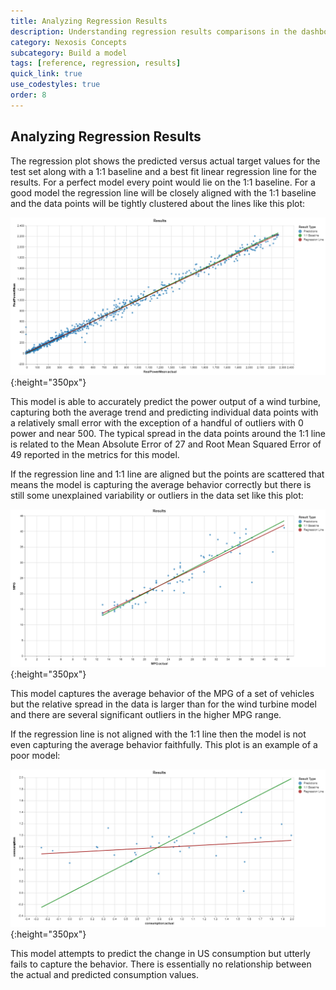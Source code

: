 ```yaml
---
title: Analyzing Regression Results
description: Understanding regression results comparisons in the dashboard
category: Nexosis Concepts
subcategory: Build a model
tags: [reference, regression, results]
quick_link: true
use_codestyles: true
order: 8
---
```


## Analyzing Regression Results

The regression plot shows the predicted versus actual target values for the test set along with a 1:1 baseline and a best fit linear regression line for the results. For a perfect model every point would lie on the 1:1 baseline. For a good model the regression line will be closely aligned with the 1:1 baseline and the data points will be tightly clustered about the lines like this plot:

![power regression plot](../assets/img/power_regressionplot.png){:height="350px"}

This model is able to accurately predict the power output of a wind turbine, capturing both the average trend and predicting individual data points with a relatively small error with the exception of a handful of outliers with 0 power and near 500. The typical spread in the data points around the 1:1 line is related to the Mean Absolute Error of 27 and Root Mean Squared Error of 49 reported in the metrics for this model.

If the regression line and 1:1 line are aligned but the points are scattered that means the model is capturing the average behavior correctly but there is still some unexplained variability or outliers in the data set like this plot:

![power regression plot](../assets/img/mpg_regressionplot.png){:height="350px"}

This model captures the average behavior of the MPG of a set of vehicles but the relative spread in the data is larger than for the wind turbine model and there are several significant outliers in the higher MPG range.


If the regression line is not aligned with the 1:1 line then the model is not even capturing the average behavior faithfully. This plot is an example of a poor model:

![power regression plot](../assets/img/usconsume_regressionplot.png){:height="350px"}

This model attempts to predict the change in US consumption but utterly fails to capture the behavior. There is essentially no relationship between the actual and predicted consumption values.
